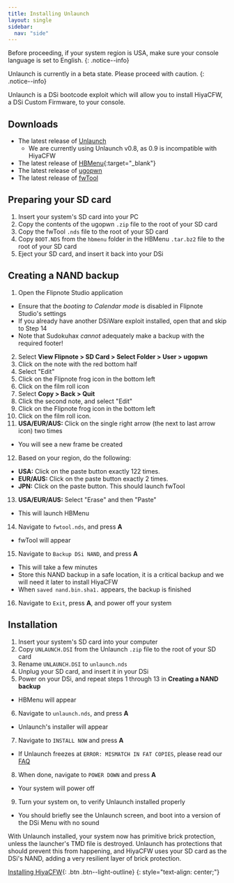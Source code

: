 ```yaml
---
title: Installing Unlaunch
layout: single
sidebar:
  nav: "side"
---
```


Before proceeding, if your system region is USA, make sure your console language is set to English.
{: .notice--info}

Unlaunch is currently in a beta state. Please proceed with caution.
{: .notice--info}

Unlaunch is a DSi bootcode exploit which will allow you to install HiyaCFW, a DSi Custom Firmware, to your console.

## Downloads
- The latest release of [Unlaunch](https://problemkaputt.de/unlau08.zip)
	- We are currently using Unlaunch v0.8, as 0.9 is incompatible with HiyaCFW
- The latest release of [HBMenu](https://github.com/devkitPro/nds-hb-menu/releases/){:target="_blank"}
- The latest release of [ugopwn](/assets/files/ugopwn.zip)
- The latest release of [fwTool](/assets/files/fwTool.nds)

## Preparing your SD card

1. Insert your system's SD card into your PC
2. Copy the contents of the ugopwn `.zip` file to the root of your SD card
3. Copy the fwTool `.nds` file to the root of your SD card
4. Copy `BOOT.NDS` from the `hbmenu` folder in the HBMenu `.tar.bz2` file to the root of your SD card
5. Eject your SD card, and insert it back into your DSi

## Creating a NAND backup

1. Open the Flipnote Studio application
  - Ensure that the *booting to Calendar mode* is disabled in Flipnote Studio's settings
  - If you already have another DSiWare exploit installed, open that and skip to Step 14
  - Note that Sudokuhax *cannot* adequately make a backup with the required footer!
2. Select **View Flipnote > SD Card > Select Folder > User > ugopwn**
3. Click on the note with the red bottom half
4. Select "Edit"
5. Click on the Flipnote frog icon in the bottom left
6. Click on the film roll icon
7. Select **Copy > Back > Quit**
8. Click the second note, and select "Edit"
9. Click on the Flipnote frog icon in the bottom left
10. Click on the film roll icon.
11. **USA/EUR/AUS:** Click on the single right arrow (the next to last arrow icon) two times
  - You will see a new frame be created
12. Based on your region, do the following:
  - **USA:** Click on the paste button exactly 122 times.
  - **EUR/AUS:** Click on the paste button exactly 2 times.
  - **JPN:** Click on the paste button. This should launch fwTool
13. **USA/EUR/AUS:** Select "Erase" and then "Paste"
  - This will launch HBMenu
14. Navigate to `fwtool.nds`, and press **A**
  - fwTool will appear
15. Navigate to `Backup DSi NAND`, and press **A**
  - This will take a few minutes
  - Store this NAND backup in a safe location, it is a critical backup and we will need it later to install HiyaCFW
  - When `saved nand.bin.sha1.` appears, the backup is finished
16. Navigate to `Exit`, press **A**, and power off your system

## Installation

1. Insert your system's SD card into your computer
2. Copy `UNLAUNCH.DSI` from the Unlaunch `.zip` file to the root of your SD card
3. Rename `UNLAUNCH.DSI` to `unlaunch.nds`
4. Unplug your SD card, and insert it in your DSi
5. Power on your DSi, and repeat steps 1 through 13 in **Creating a NAND backup**
  - HBMenu will appear
6. Navigate to `unlaunch.nds`, and press **A**
  - Unlaunch's installer will appear
7. Navigate to `INSTALL NOW` and press **A**
  - If Unlaunch freezes at `ERROR: MISMATCH IN FAT COPIES`, please read our [FAQ](/help/faq)
8. When done, navigate to `POWER DOWN` and press **A**
  - Your system will power off
9. Turn your system on, to verify Unlaunch installed properly
  - You should briefly see the Unlaunch screen, and boot into a version of the DSi Menu with no sound

With Unlaunch installed, your system now has primitive brick protection, unless the launcher's TMD file is destroyed. Unlaunch has protections that should prevent this from happening, and HiyaCFW uses your SD card as the DSi's NAND, adding a very resilient layer of brick protection.

[Installing HiyaCFW](/guide/installing-hiyacfw){: .btn .btn--light-outline}
{: style="text-align: center;"}
